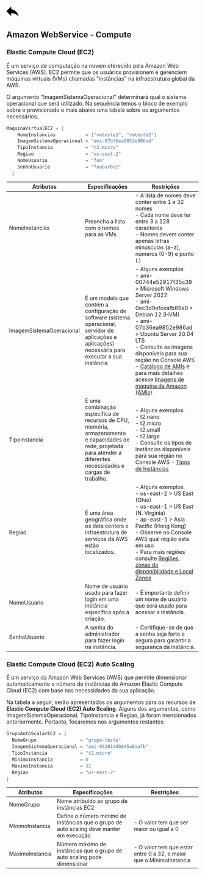[ ![back](./img/back.png) ](../README.md)

## Amazon WebService - Compute

### Elastic Compute Cloud (EC2)

É um serviço de computação na nuvem oferecido pela Amazon Web Services (AWS). EC2 permite que os usuários provisionem e gerenciem máquinas virtuais (VMs) chamadas "instâncias" na infraestrutura global da AWS. 

O argumento "ImagemSistemaOperacional" determinará qual o sistema operacional que será utilizado. Na sequência temos o bloco de exemplo sobre o provisionado e mais abaixo uma tabela sobre os argumentos necessários.

```csharp
MaquinaVirtualEC2 = {
    NomeInstancias           = ["vmteste1", "vmteste2"]
    ImagemSistemaOperacional = "ami-07b36ea9852e986ad"
    TipoInstancia            = "t2.micro"
    Regiao                   = "us-east-2"
    NomeUsuario              = "foo"
    SenhaUsuario             = "foobarbaz"
  }
```

Atributos	| Especificações	| Restrições
-----------| ------------| ----------------------
NomeInstancias | Preencha a lista com o nomes para as VMs  | - A lista de nomes deve conter entre 1 e 32 nomes <br> - Cada nome deve ter entre 3 a 128 caracteres <br> - Nomes devem conter apenas letras minúsculas (a-z), números (0-9) e ponto (.)
ImagemSistemaOperacional |  É um modelo que contém a configuração de software (sistema operacional, servidor de aplicações e aplicações) necessária para executar a sua instância  | - Alguns exemplos: <br> - ami-00744e52917f35c39 > Microsoft Windows Server 2022 <br> - ami-0ec3d9efceafb89e0 > Debian 12 (HVM) <br> - ami-07b36ea9852e986ad > Ubuntu Server 20.04 LTS  <br> - Consulte as imagens disponíveis para sua região no Console AWS - [Catálogo de AMIs](https://us-east-2.console.aws.amazon.com/ec2/home?region=us-east-2#AMICatalog:) e para mais  detalhes acesse [Imagens de máquina da Amazon (AMIs)](https://docs.aws.amazon.com/pt_br/AWSEC2/latest/UserGuide/AMIs.html)
TipoInstancia | É uma combinação específica de recursos de CPU, memória, armazenamento e capacidades de rede, projetada para atender a diferentes necessidades e cargas de trabalho. | - Alguns exemplos: <br> - t2.nano <br> - t2.micro <br> - t2.small <br> - t2.large  <br> - Consulte os tipos de instâncias disponíveis para sua região no Console AWS - [Tipos de Instâncias](https://us-east-2.console.aws.amazon.com/ec2/home?region=us-east-2#InstanceTypes:)
Regiao | É uma área geográfica onde os data centers e infraestrutura de serviços da AWS estão localizados.  | - Alguns exemplos: <br> - us-east-2 > US East (Ohio)  <br> - us-east-1 > US East (N. Virginia) <br> - ap-east-1 > Asia Pacific (Hong Kong) <br> - Observe no Console AWS qual região esta em uso <br> - Para mais regiões consulte [Regiões, zonas de disponibilidade e Local Zones](https://docs.aws.amazon.com/pt_br/AmazonRDS/latest/UserGuide/Concepts.RegionsAndAvailabilityZones.html)
NomeUsuario | Nome de usuário usado para fazer login em uma instância específica após a criação.  | - É importante definir um nome de usuário que será usado para acessar a instância.
SenhaUsuario | A senha do administrador para fazer login na instância. |  - Certifique-se de que a senha seja forte e segura para garantir a segurança da instância.

### Elastic Compute Cloud (EC2) Auto Scaling 

É um serviço da Amazon Web Services (AWS) que permite dimensionar automaticamente o número de instâncias do Amazon Elastic Compute Cloud (EC2) com base nas necessidades da sua aplicação.

Na tabela a seguir, serão apresentados os argumentos para os recursos de <b>Elastic Compute Cloud (EC2) Auto Scaling</b>. Alguns dos argumentos, como ImagemSistemaOperacional, TipoInstancia e Regiao, já foram mencionados anteriormente. Portanto, focaremos nos argumentos restantes:

```csharp
GrupoAutoScalarEC2 = {
  NomeGrupo                = "grupo-teste"
  ImagemSistemaOperacional = "ami-05d8140b845a8aa7b"
  TipoInstancia            = "t2.micro"
  MinimoInstancia          = 0
  MaximoInstancia          = 32
  Regiao                   = "us-east-2"
}
```

Atributos	| Especificações	| Restrições
-----------| ------------| ----------------------
NomeGrupo | Nome atribuído ao grupo de instâncias EC2 | 
MinimoInstancia | Define o número mínimo de instâncias que o grupo de auto scaling deve manter em execução | - O valor tem que ser maior ou igual a 0
MaximoInstancia | Número máximo de instâncias que o grupo de auto scaling pode dimensionar | - O valor tem que estar entre 0 a 32, e maior que o MinimoInstancia